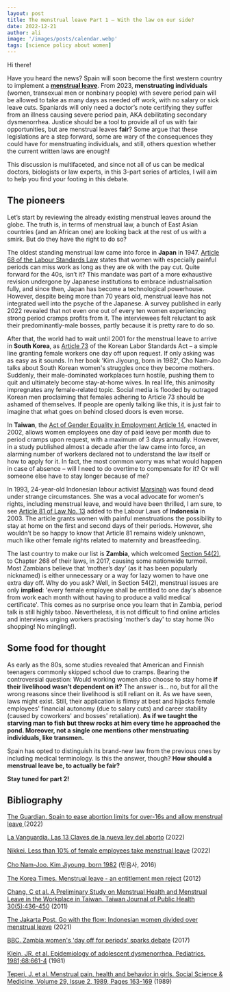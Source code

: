 ```yaml
---
layout: post
title: The menstrual leave Part 1 – With the law on our side?
date: 2022-12-21
author: ali
image: '/images/posts/calendar.webp'
tags: [science policy about women]
---
```


Hi there! 

Have you heard the news? Spain will soon become the first western country to implement a **[menstrual leave](https://www.igualdad.gob.es/servicios/participacion/audienciapublica/PublishingImages/Paginas/anteproyecto-lo-salud-sexual-reproductiva-interrup/APLO%20modificación%20LO%202-2010%20audiencia%20pública.pdf)**. From 2023, **menstruating individuals** (women, transexual men or nonbinary people) with severe period pain will be allowed to take as many days as needed off work, with no salary or sick leave cuts. Spaniards will only need a doctor’s note certifying they suffer from an illness causing severe period pain, AKA debilitating secondary dysmenorrhea. Justice should be a tool to provide all of us with fair opportunities, but are menstrual leaves **fair**? Some argue that these legislations are a step forward, some are wary of the consequences they could have for menstruating individuals, and still, others question whether the current written laws are enough! 

This discussion is multifaceted, and since not all of us can be medical doctors, biologists or law experts, in this 3-part series of articles, I will aim to help you find your footing in this debate. 


## The pioneers

Let’s start by reviewing the already existing menstrual leaves around the globe. The truth is, in terms of menstrual law, a bunch of East Asian countries (and an African one) are looking back at the rest of us with a smirk. But do they have the right to do so? 

The oldest standing menstrual law came into force in **Japan** in 1947. [Article 68 of the Labour Standards Law](https://www.ilo.org/dyn/natlex/docs/WEBTEXT/27776/64846/E95JPN01.htm#a064) states that women with especially painful periods can miss work as long as they are ok with the pay cut. Quite forward for the 40s, isn’t it? This mandate was part of a more exhaustive revision undergone by Japanese institutions to embrace industrialisation fully, and since then, Japan has become a technological powerhouse. However, despite being more than 70 years old, menstrual leave has not integrated well into the psyche of the Japanese. A survey published in early 2022 revealed that not even one out of every ten women experiencing strong period cramps profits from it. The interviewees felt reluctant to ask their predominantly-male bosses, partly because it is pretty rare to do so. 

After that, the world had to wait until 2001 for the menstrual leave to arrive in **South Korea**, as [Article 73](https://www.ilo.org/dyn/natlex/docs/ELECTRONIC/46401/74081/F437818795/KOR46401%20Eng2014.pdf) of the Korean Labor Standards Act – a simple line granting female workers one day off upon request. If only asking was as easy as it sounds. In her book 'Kim Jiyoung, born in 1982', Cho Nam-Joo talks about South Korean women's struggles once they become mothers. Suddenly, their male-dominated workplaces turn hostile, pushing them to quit and ultimately become stay-at-home wives. In real life, this animosity impregnates any female-related topic. Social media is flooded by outraged Korean men proclaiming that females adhering to Article 73 should be ashamed of themselves. If people are openly talking like this, it is just fair to imagine that what goes on behind closed doors is even worse. 

In **Taiwan**, the [Act of Gender Equality in Employment Article 14](https://laws.mol.gov.tw/Eng/EngContent.aspx?msgid=469), enacted in 2002, allows women employees one day of paid leave per month due to period cramps upon request, with a maximum of 3 days annually. However, in a study published almost a decade after the law came into force, an alarming number of workers declared not to understand the law itself or how to apply for it. In fact, the most common worry was what would happen in case of absence – will I need to do overtime to compensate for it? Or will someone else have to stay longer because of me?

In 1993, 24-year-old Indonesian labour activist [Marsinah](https://en.wikipedia.org/wiki/Marsinah) was found dead under strange circumstances. She was a vocal advocate for women's rights, including menstrual leave, and would have been thrilled, I am sure, to see [Article 81 of Law No. 13](https://www.ilo.org/dyn/travail/docs/760/Indonesian+Labour+Law+-+Act+13+of+2003.pdf) added to the Labour Laws of **Indonesia** in 2003. The article grants women with painful menstruations the possibility to stay at home on the first and second days of their periods. However, she wouldn’t be so happy to know that Article 81 remains widely unknown, much like other female rights related to maternity and breastfeeding. 

The last country to make our list is **Zambia**, which welcomed [Section 54(2)](http://admin.theiguides.org/Media/Documents/Chapter%20268%20Employment%20Act.pdf), to Chapter 268 of their laws, in 2017, causing some nationwide turmoil. Most Zambians believe that ‘mother’s day’ (as it has been popularly nicknamed) is either unnecessary or a way for lazy women to have one extra day off. Why do you ask? Well, in Section 54(2), menstrual issues are only **implied**: 'every female employee shall be entitled to one day's absence from work each month without having to produce a valid medical certificate'. This comes as no surprise once you learn that in Zambia, period talk is still highly taboo. Nevertheless, it is not difficult to find online articles and interviews urging workers practising 'mother’s day' to stay home (No shopping! No mingling!). 


## Some food for thought 

As early as the 80s, some studies revealed that American and Finnish teenagers commonly skipped school due to cramps. Bearing the controversial question: Would working women also choose to stay home **if their livelihood wasn’t dependent on it?** The answer is… no, but for all the wrong reasons since their livelihood is still reliant on it. As we have seen, laws might exist. Still, their application is flimsy at best and hijacks female employees' financial autonomy (due to salary cuts) and career stability (caused by coworkers' and bosses' retaliation). **As if we taught the starving man to fish but threw rocks at him every time he approached the pond. Moreover, not a single one mentions other menstruating individuals, like transmen.**  

Spain has opted to distinguish its brand-new law from the previous ones by including medical terminology. Is this the answer, though? **How should a menstrual leave be, to actually be fair?**

**Stay tuned for part 2!**


## Bibliography

[The Guardian. Spain to ease abortion limits for over-16s and allow menstrual leave ](https://www.theguardian.com/world/2022/may/12/spain-to-ease-abortion-limits-for-over-16s-and-allow-menstrual-leave)(2022)

[La Vanguardia. Las 13 Claves de la nueva ley del aborto](https://www.lavanguardia.com/vida/20220830/8491789/nueva-ley-aborto-trece-claves.html) (2022)

[Nikkei. Less than 10% of female employees take menstrual leave](https://www.nikkei.co.jp/nikkeiinfo/en/global_services/nikkei-bp/less-than-10-of-female-employees-take-menstrual-leave.html) (2022)

[Cho Nam-Joo. Kim Jiyoung, born 1982](https://www.goodreads.com/book/show/46041199-kim-jiyoung-born-1982?ac=1&from_search=true&qid=FFwokWyf8b&rank=1) (민음사, 2016)

[The Korea Times. Menstrual leave - an entitlement men reject](http://www.koreatimes.co.kr/www/news/culture/2014/04/399_123535.html) (2012)

[Chang, C et al. A Preliminary Study on Menstrual Health and Menstrual Leave in the Workplace in Taiwan.  Taiwan Journal of Public Health 30(5):436-450](https://www.researchgate.net/publication/285967524_A_preliminary_study_on_menstrual_health_and_menstrual_leave_in_the_workplace_in_Taiwan) (2011)

[The Jakarta Post. Go with the flow: Indonesian women divided over menstrual leave](https://www.thejakartapost.com/life/2021/03/11/go-with-the-flow-indonesian-women-divided-over-menstrual-leave.html) (2021)

[BBC. Zambia women's 'day off for periods' sparks debate](https://www.bbc.com/news/world-africa-38490513) (2017)

[Klein, JR. et al. Epidemiology of adolescent dysmenorrhea. Pediatrics. 1981;68:661-4](https://pubmed.ncbi.nlm.nih.gov/7312467/) (1981)

[Teperi, J. et al. Menstrual pain, health and behavior in girls. Social Science & Medicine, Volume 29, Issue 2, 1989, Pages 163-169](https://www.sciencedirect.com/science/article/abs/pii/0277953689901640) (1989)
